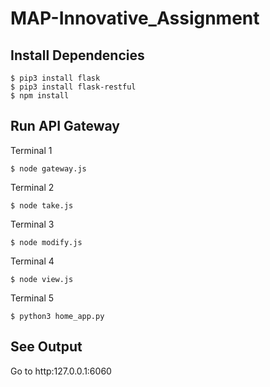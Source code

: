 # MAP-Innovative_Assignment

## Install Dependencies

```
$ pip3 install flask
$ pip3 install flask-restful
$ npm install
```

## Run API Gateway

Terminal 1
```
$ node gateway.js
```

Terminal 2
```
$ node take.js
```

Terminal 3
```
$ node modify.js
```

Terminal 4
```
$ node view.js
```

Terminal 5
```
$ python3 home_app.py
```

## See Output

Go to http:127.0.0.1:6060 
